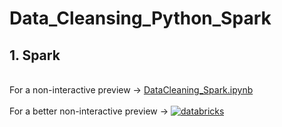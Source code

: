 # Data_Cleansing_Python_Spark
## 1. Spark 
<br>For a non-interactive preview &#8594; [DataCleaning_Spark.ipynb](https://databricks-prod-cloudfront.cloud.databricks.com/public/4027ec902e239c93eaaa8714f173bcfc/6045169530695950/1399775903825682/2454632054800086/latest.html)</br>
<br>For a better non-interactive preview &#8594; [![databricks](<img src="https://databricks.com/wp-content/themes/databricks/assets/images/databricks-logo.png" width="40%">)](https://databricks.com/)</br>
